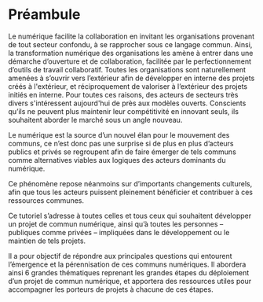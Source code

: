 # Préambule

Le numérique facilite la collaboration en invitant les organisations provenant de tout secteur confondu, à se rapprocher sous ce langage commun. Ainsi, la transformation numérique des organisations les amène à entrer dans une démarche d’ouverture et de collaboration, facilitée par le perfectionnement d’outils de travail collaboratif. Toutes les organisations sont naturellement amenées à s’ouvrir vers l’extérieur afin de développer en interne des projets créés à l'extérieur, et réciproquement de valoriser à l’extérieur des projets initiés en interne. Pour toutes ces raisons, des acteurs de secteurs très divers s'intéressent aujourd'hui de près aux modèles ouverts. Conscients qu’ils ne peuvent plus maintenir leur compétitivité en innovant seuls, ils souhaitent aborder le marché sous un angle nouveau.

Le numérique est la source d’un nouvel élan pour le mouvement des communs, ce n’est donc pas une surprise si de plus en plus d’acteurs publics et privés se regroupent afin de faire émerger de tels communs comme alternatives viables aux logiques des acteurs dominants du numérique.

Ce phénomène repose néanmoins sur d’importants changements culturels, afin que tous les acteurs puissent pleinement bénéficier et contribuer à ces ressources communes.

Ce tutoriel s’adresse à toutes celles et tous ceux qui souhaitent développer un projet de commun numérique, ainsi qu’à toutes les personnes – publiques comme privées – impliquées dans le développement ou le maintien de tels projets.

Il a pour objectif de répondre aux principales questions qui entourent l’émergence et la pérennisation de ces communs numériques. Il abordera ainsi 6 grandes thématiques reprenant les grandes étapes du déploiement d’un projet de commun numérique, et apportera des ressources utiles pour accompagner les porteurs de projets à chacune de ces étapes.


